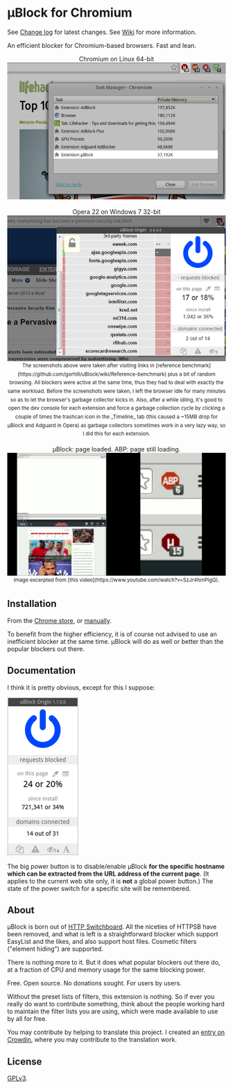 # µBlock for Chromium

See [Change log](https://github.com/gorhill/uBlock/wiki/Change-log) for latest changes. 
See [Wiki](https://github.com/gorhill/uBlock/wiki) for more information.

An efficient blocker for Chromium-based browsers. Fast and lean.

<p align="center">
</p>

<p align="center">
Chromium on Linux 64-bit<br>
<img src="https://raw.githubusercontent.com/gorhill/uBlock/master/doc/img/ss-chromium-2.png" /><br><br>
Opera 22 on Windows 7 32-bit<br>
<img src="https://raw.githubusercontent.com/gorhill/uBlock/master/doc/img/ss-opera-1.png" /><br>
<sup>The screenshots above were taken after visiting links in 
[reference benchmark](https://github.com/gorhill/uBlock/wiki/Reference-benchmark) 
plus a bit of random browsing. All blockers were active at the same time, 
thus they had to deal with exactly the same workload. Before the screenshots were 
taken, I left the browser idle for many minutes so as to let the browser's 
garbage collector kicks in. Also, after a while idling, it's good to open the dev
console for each extension and force a garbage collection cycle by clicking a couple of times 
the trashcan icon in the _Timeline_ tab (this caused a ~15MB drop for µBlock and Adguard in Opera) 
as garbage collectors sometimes work in a very lazy way, so I did this for each extension.</sup>
</p>

<p align="center">
µBlock: page loaded. ABP: page still loading.<br>
<img src="https://raw.githubusercontent.com/gorhill/uBlock/master/doc/img/abp-vs-ublock-page-1.png" /><br>
<sup>Image excerpted from [this video](https://www.youtube.com/watch?v=SzJr4hmPlgQ).</p>

## Installation

From the [Chrome store](https://chrome.google.com/webstore/detail/µblock/cjpalhdlnbpafiamejdnhcphjbkeiagm), 
or [manually](https://github.com/gorhill/uBlock/tree/master/dist#install).

To benefit from the higher efficiency, it is of course not advised to use an 
inefficient blocker at the same time. µBlock will do as well or better than the 
popular blockers out there.

## Documentation

I think it is pretty obvious, except for this I suppose:

![Popup](https://raw.githubusercontent.com/gorhill/uBlock/master/doc/img/popup-1.png)

The big power button is to disable/enable µBlock **for the specific hostname
which can be extracted from the URL address of the current page**. (It applies to 
the current web site only, it is **not** a global power button.) The state of the power 
switch for a specific site will be remembered.

## About

µBlock is born out of [HTTP Switchboard](https://github.com/gorhill/httpswitchboard).
All the niceties of HTTPSB have been removed, and what is left is a straightforward
blocker which support EasyList and the likes, and also support host files. 
Cosmetic filters ("element hiding") are supported.

There is nothing more to it. But it does what popular blockers out there do, at a
fraction of CPU and memory usage for the same blocking power.

Free. Open source. No donations sought. For users by users.

Without the preset lists of filters, this extension is nothing. So if ever you 
really do want to contribute something, think about the people working hard 
to maintain the filter lists you are using, which were made available to use by 
all for free.

You may contribute by helping to translate this project. I created an 
[entry on Crowdin](https://crowdin.net/project/ublock), where you may contribute 
to the translation work.

## License

[GPLv3](https://github.com/gorhill/uBlock/blob/master/LICENSE.txt).
